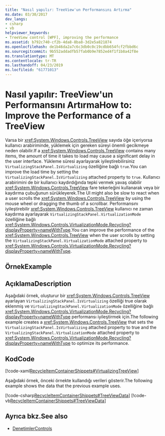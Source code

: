```yaml
---
title: "Nasıl yapılır: TreeView'un Performansını Artırma"
ms.date: 03/30/2017
dev_langs:
- csharp
- vb
helpviewer_keywords:
- TreeView control [WPF], improving the performance
ms.assetid: b792c740-cf2b-4da8-8ba8-3d2e5a821874
ms.openlocfilehash: de1b46da2a7c6c3db0c0c19cdbb654fcf2fbbd6c
ms.sourcegitcommit: 9b552addadfb57fab0b9e7852ed4f1f1b8a42f8e
ms.translationtype: MT
ms.contentlocale: tr-TR
ms.lasthandoff: 04/23/2019
ms.locfileid: "61771013"
---
```

# <a name="how-to-improve-the-performance-of-a-treeview"></a><span data-ttu-id="ff150-102">Nasıl yapılır: TreeView'un Performansını Artırma</span><span class="sxs-lookup"><span data-stu-id="ff150-102">How to: Improve the Performance of a TreeView</span></span>
<span data-ttu-id="ff150-103">Varsa bir <xref:System.Windows.Controls.TreeView> sayıda öğe içeriyorsa kullanıcı arabiriminde, yüklemek için gereken süreyi önemli gecikmeye neden olabilir.</span><span class="sxs-lookup"><span data-stu-id="ff150-103">If a <xref:System.Windows.Controls.TreeView> contains many items, the amount of time it takes to load may cause a significant delay in the user interface.</span></span> <span data-ttu-id="ff150-104">Yükleme süresi ayarlayarak iyileştirebilirsiniz `VirtualizingStackPanel.IsVirtualizing` özelliğine bağlı `true`.</span><span class="sxs-lookup"><span data-stu-id="ff150-104">You can improve the load time by setting the `VirtualizingStackPanel.IsVirtualizing` attached property to `true`.</span></span>  <span data-ttu-id="ff150-105">Kullanıcı arabirimini de bir kullanıcı kaydırdığında tepki vermek yavaş olabilir <xref:System.Windows.Controls.TreeView> fare tekerleğini kullanarak veya bir kaydırma çubuğunun sürükleyerek.</span><span class="sxs-lookup"><span data-stu-id="ff150-105">The UI might also be slow to react when a user scrolls the <xref:System.Windows.Controls.TreeView> by using the mouse wheel or dragging the thumb of a scrollbar.</span></span> <span data-ttu-id="ff150-106">Performansını iyileştirebilir <xref:System.Windows.Controls.TreeView> kullanıcı ne zaman kaydırma ayarlayarak `VirtualizingStackPanel.VirtualizationMode` özelliğine bağlı <xref:System.Windows.Controls.VirtualizationMode.Recycling?displayProperty=nameWithType>.</span><span class="sxs-lookup"><span data-stu-id="ff150-106">You can improve the performance of the <xref:System.Windows.Controls.TreeView> when the user scrolls by setting the `VirtualizingStackPanel.VirtualizationMode` attached property to <xref:System.Windows.Controls.VirtualizationMode.Recycling?displayProperty=nameWithType>.</span></span>  
  
## <a name="example"></a><span data-ttu-id="ff150-107">Örnek</span><span class="sxs-lookup"><span data-stu-id="ff150-107">Example</span></span>  
  
## <a name="description"></a><span data-ttu-id="ff150-108">Açıklama</span><span class="sxs-lookup"><span data-stu-id="ff150-108">Description</span></span>  
<span data-ttu-id="ff150-109">Aşağıdaki örnek, oluşturur bir <xref:System.Windows.Controls.TreeView> ayarlayan `VirtualizingStackPanel.IsVirtualizing` özelliği true olarak eklenmiş ve `VirtualizingStackPanel.VirtualizationMode` özelliğine bağlı <xref:System.Windows.Controls.VirtualizationMode.Recycling?displayProperty=nameWithType> performansı iyileştirmek için.</span><span class="sxs-lookup"><span data-stu-id="ff150-109">The following example creates a <xref:System.Windows.Controls.TreeView> that sets the `VirtualizingStackPanel.IsVirtualizing` attached property to true and the `VirtualizingStackPanel.VirtualizationMode` attached property to <xref:System.Windows.Controls.VirtualizationMode.Recycling?displayProperty=nameWithType> to optimize its performance.</span></span>  
  
## <a name="code"></a><span data-ttu-id="ff150-110">Kod</span><span class="sxs-lookup"><span data-stu-id="ff150-110">Code</span></span>  
 [!code-xaml[RecycleItemContainerShippets#VirtualizingTreeView](~/samples/snippets/csharp/VS_Snippets_Wpf/RecycleItemContainerShippets/CSharp/Window1.xaml#virtualizingtreeview)]  
  
 <span data-ttu-id="ff150-111">Aşağıdaki örnek, önceki örnekte kullandığı verileri gösterir.</span><span class="sxs-lookup"><span data-stu-id="ff150-111">The following example shows the data that the previous example uses.</span></span>  
  
 [!code-csharp[RecycleItemContainerShippets#TreeViewData](~/samples/snippets/csharp/VS_Snippets_Wpf/RecycleItemContainerShippets/CSharp/Window1.xaml.cs#treeviewdata)]
 [!code-vb[RecycleItemContainerShippets#TreeViewData](~/samples/snippets/visualbasic/VS_Snippets_Wpf/RecycleItemContainerShippets/visualbasic/window1.xaml.vb#treeviewdata)]  
  
## <a name="see-also"></a><span data-ttu-id="ff150-112">Ayrıca bkz.</span><span class="sxs-lookup"><span data-stu-id="ff150-112">See also</span></span>

- [<span data-ttu-id="ff150-113">Denetimler</span><span class="sxs-lookup"><span data-stu-id="ff150-113">Controls</span></span>](../advanced/optimizing-performance-controls.md)
